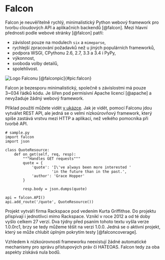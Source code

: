 Falcon
======

Falcon je neuvěřitelně rychlý, minimalistický Python webový framework pro tvorbu cloudových API a aplikačních backendů [@falcon].
Mezi hlavní přednosti podle webové stránky [@falcon] patří:

 * závislost pouze na modulech `six` a `mimeparse`,
 * rychlejší zpracování požadavků než u jiných populárních frameworků,
 * podpora WSGI, CPythonu 2.6, 2.7, 3.3 a 3.4 i PyPy,
 * výkonnost,
 * svoboda volby detailů,
 * spolehlivost.

![Logo Falconu [@falconpic]{#pic:falcon}](images/falcon)

Falcon je bezesporu minimalistický, společně s závislostmi má pouze 3~034 řádků kódu.
Je šířen pod permisivní Apache licencí [@apache] a nevyžaduje žádný webový framework.

Příklad použití můžete vidět [v ukázce](#code:falcon).
Jak je vidět, pomocí Falconu jdou vytvářet REST API, ale jedná se o velmi nízkoúrovňový framework,
který spíše zastává vrstvu mezi HTTP a aplikací, než velkého pomocníka při tvorbě API.

```{caption="{#code:falcon}Příklad použití z webu Falconu \autocite{falcon}" .python}
# sample.py
import falcon
import json

class QuoteResource:
    def on_get(self, req, resp):
        """Handles GET requests"""
        quote = {
            'quote': 'I\'ve always been more interested '
                     'in the future than in the past.',
            'author': 'Grace Hopper'
        }

        resp.body = json.dumps(quote)

api = falcon.API()
api.add_route('/quote', QuoteResource())
```

Projekt vytváří firma Rackspace pod vedením Kurta Griffithse.
Do projektu přispívají i jednotlivci mimo Rackspace.
Vznikl v roce 2012 a od té doby vyšlo celkem 27 verzí.
Dva týdny před psaním tohoto textu vyšla verze 1.0.0rc1, brzy se tedy můžeme těšit na verzi 1.0.0.
Jedná se o aktivní projekt, který se může chlubit úplným pokrytím testy [@falconcoverage].

Vzhledem k nízkoúrovnosti frameworku neexistují žádné automatické mechanismy pro správu přístupových práv či HATEOAS.
Falcon tedy za oba aspekty získává nula bodů.
